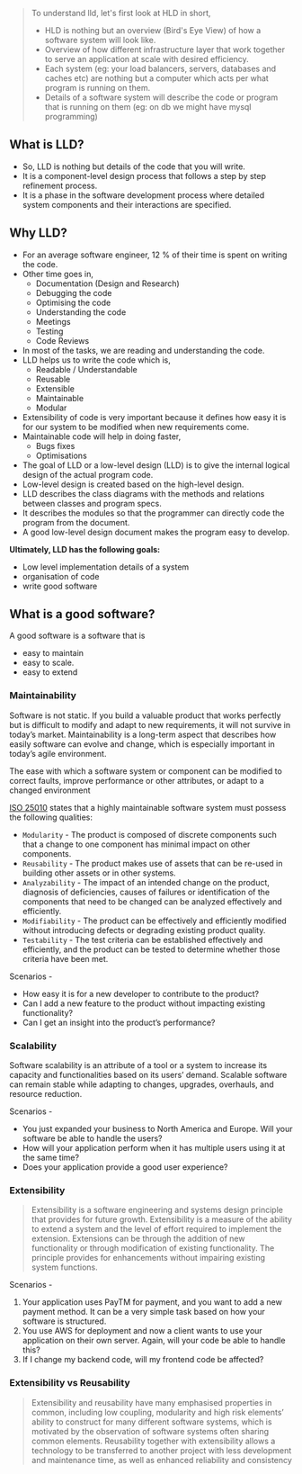 > To understand lld, let's first look at HLD in short,
>
> - HLD is nothing but an overview (Bird's Eye View) of how a software system will look like.
> - Overview of how different infrastructure layer that work together to serve an application at scale with desired efficiency.
> - Each system (eg: your load balancers, servers, databases and caches etc) are nothing but a computer which acts per what program is running on them.
> - Details of a software system will describe the code or program that is running on them (eg: on db we might have mysql programming)

## What is LLD?

- So, LLD is nothing but details of the code that you will write.
- It is a component-level design process that follows a step by step refinement process.
- It is a phase in the software development process where detailed system components and their interactions are specified.

## Why LLD?

- For an average software engineer, 12 % of their time is spent on writing the code.
- Other time goes in,
    - Documentation (Design and Research)
    - Debugging the code
    - Optimising the code
    - Understanding the code
    - Meetings
    - Testing
    - Code Reviews
- In most of the tasks, we are reading and understanding the code.
- LLD helps us to write the code which is,
    - Readable / Understandable
    - Reusable
    - Extensible
    - Maintainable
    - Modular
- Extensibility of code is very important because it defines how easy it is for our system to be modified when new requirements come.
- Maintainable code will help in doing faster,
    - Bugs fixes
    - Optimisations
- The goal of LLD or a low-level design (LLD) is to give the internal logical design of the actual program code.
- Low-level design is created based on the high-level design.
- LLD describes the class diagrams with the methods and relations between classes and program specs.
- It describes the modules so that the programmer can directly code the program from the document.
- A good low-level design document makes the program easy to develop.

**Ultimately, LLD has the following goals:**

- Low level implementation details of a system
- organisation of code
- write good software

## What is a good software?

A good software is a software that is

- easy to maintain
- easy to scale.
- easy to extend

### Maintainability

Software is not static. If you build a valuable product that works perfectly but is difficult to modify and adapt to new requirements, it will not survive in today’s market. Maintainability is a long-term aspect that describes how easily software can evolve and change, which is especially important in today’s agile environment.

The ease with which a software system or component can be modified to correct faults, improve performance or other attributes, or adapt to a changed environment

[ISO 25010](https://iso25000.com/index.php/en/iso-25000-standards/iso-25010?limit=3&start=6) states that a highly maintainable software system must possess the following qualities:

- `Modularity` - The product is composed of discrete components such that a change to one component has minimal impact on other components.
- `Reusability` - The product makes use of assets that can be re-used in building other assets or in other systems.
- `Analyzability` - The impact of an intended change on the product, diagnosis of deficiencies, causes of failures or identification of the components that need to be changed can be analyzed effectively and efficiently.
- `Modifiability` - The product can be effectively and efficiently modified without introducing defects or degrading existing product quality.
- `Testability` - The test criteria can be established effectively and efficiently, and the product can be tested to determine whether those criteria have been met.

Scenarios -

- How easy it is for a new developer to contribute to the product?
- Can I add a new feature to the product without impacting existing functionality?
- Can I get an insight into the product’s performance?

### Scalability

Software scalability is an attribute of a tool or a system to increase its capacity and functionalities based on its users’ demand. Scalable software can remain stable while adapting to changes, upgrades, overhauls, and resource reduction.

Scenarios -

- You just expanded your business to North America and Europe. Will your software be able to handle the users?
- How will your application perform when it has multiple users using it at the same time?
- Does your application provide a good user experience?

### Extensibility

> Extensibility is a software engineering and systems design principle that provides for future growth. Extensibility is a measure of the ability to extend a system and the level of effort required to implement the extension. Extensions can be through the addition of new functionality or through modification of existing functionality. The principle provides for enhancements without impairing existing system functions.
>

Scenarios -

1. Your application uses PayTM for payment, and you want to add a new payment method. It can be a very simple task based on how your software is structured.
2. You use AWS for deployment and now a client wants to use your application on their own server. Again, will your code be able to handle this?
3. If I change my backend code, will my frontend code be affected?

### Extensibility vs Reusability

> Extensibility and reusability have many emphasised properties in common, including low coupling, modularity and high risk elements’ ability to construct for many different software systems, which is motivated by the observation of software systems often sharing common elements. Reusability together with extensibility allows a technology to be transferred to another project with less development and maintenance time, as well as enhanced reliability and consistency
>